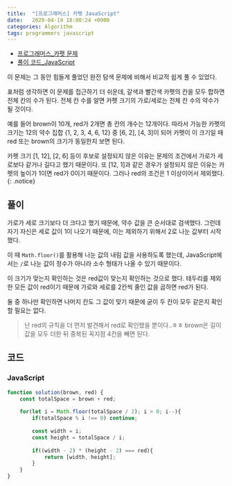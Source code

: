 ```yaml
---
title:  "[프로그래머스] 카펫 JavaScript"
date:   2020-04-19 18:00:24 +0900
categories: Algorithm
tags: programmers javascript
---
```


- [프로그래머스_카펫 문제](https://programmers.co.kr/learn/courses/30/lessons/42842)
- [풀이 코드_JavaScript](https://github.com/2ssue/Algorithm/Programmers/42842.md)

이 문제는 그 동안 힘들게 풀었던 완전 탐색 문제에 비해서 비교적 쉽게 풀 수 있었다.

표처럼 생각하면 이 문제를 접근하기 더 쉬운데, 갈색과 빨간색 카펫의 칸을 모두 합하면 전체 칸의 수가 된다. 전체 칸 수를 알면 카펫 크기의 가로/세로는 전체 칸 수의 약수가 될 것이다. 

예를 들어 brown이 10개, red가 2개면 총 칸의 개수는 12개이다. 따라서 가능한 카펫의 크기는 12의 약수 집합 {1, 2, 3, 4, 6, 12} 중 [6, 2], [4, 3]이 되어 카펫이 이 크기일 때 red 또는 brown의 크기가 동일한지 보면 된다.

카펫 크기 [1, 12], [2, 6] 등이 후보로 설정되지 않은 이유는 문제의 조건에서 가로가 세로보다 같거나 길다고 했기 때문이다. 또 [12, 1]과 같은 경우가 설정되지 않은 이유는 카펫의 높이가 1이면 red가 0이기 때문이다. 그러나 red의 조건은 1 이상이어서 제외했다. 
{: .notice}

## 풀이

가로가 세로 크기보다 더 크다고 했기 때문에, 약수 값을 큰 순서대로 검색했다. 그런데 자기 자신은 세로 값이 1이 나오기 때문에, 이는 제외하기 위해서 2로 나눈 값부터 시작했다. 

이 때 `Math.floor()`를 활용해 나눈 값의 내림 값을 사용하도록 했는데, JavaScript에서는 `/`로 나눈 값이 정수가 아니라 소수 형태가 나올 수 있기 때문이다.

이 크기가 맞는지 확인하는 것은 red값이 맞는지 확인하는 것으로 했다. 테두리를 제외한 모든 값이 red이기 때문에 가로와 세로를 2칸씩 줄인 값을 곱하면 red가 된다. 

둘 중 하나만 확인하면 나머지 칸도 그 값이 맞기 때문에 굳이 두 칸이 모두 같은지 확인할 필요는 없다. 
> 난 red의 규칙을 더 먼저 발견해서 red로 확인했을 뿐이다..ㅎㅎ brown은 길이 값을 모두 더한 뒤 중복된 꼭지점 4칸을 빼면 된다.

## 코드
### JavaScript
```javascript
function solution(brown, red) {
    const totalSpace = brown + red;
    
    for(let i = Math.floor(totalSpace / 2); i > 0; i--){
        if(totalSpace % i !== 0) continue;
        
        const width = i;
        const height = totalSpace / i;
        
        if((width - 2) * (height - 2) === red){
            return [width, height];
        }
    }
}
```